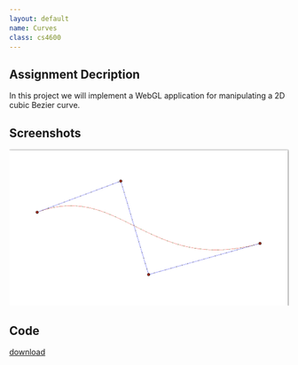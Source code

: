 ```yaml
---
layout: default
name: Curves
class: cs4600
---
```

## Assignment Decription
In this project we will implement a WebGL application for manipulating a 2D cubic Bezier curve.
## Screenshots
![image](/cs4600/images/curves.png)
## Code
[download](/cs4600/files/curves.zip)